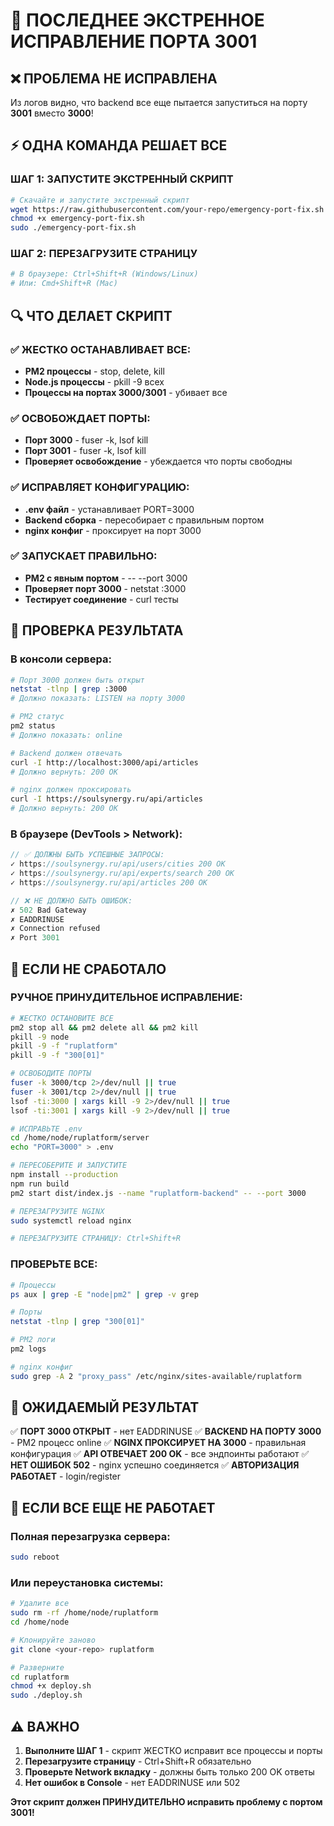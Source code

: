 # 🚨 ПОСЛЕДНЕЕ ЭКСТРЕННОЕ ИСПРАВЛЕНИЕ ПОРТА 3001

## ❌ ПРОБЛЕМА НЕ ИСПРАВЛЕНА
Из логов видно, что backend все еще пытается запуститься на порту **3001** вместо **3000**!

## ⚡ ОДНА КОМАНДА РЕШАЕТ ВСЕ

### ШАГ 1: ЗАПУСТИТЕ ЭКСТРЕННЫЙ СКРИПТ
```bash
# Скачайте и запустите экстренный скрипт
wget https://raw.githubusercontent.com/your-repo/emergency-port-fix.sh
chmod +x emergency-port-fix.sh
sudo ./emergency-port-fix.sh
```

### ШАГ 2: ПЕРЕЗАГРУЗИТЕ СТРАНИЦУ
```bash
# В браузере: Ctrl+Shift+R (Windows/Linux)
# Или: Cmd+Shift+R (Mac)
```

## 🔍 ЧТО ДЕЛАЕТ СКРИПТ

### ✅ ЖЕСТКО ОСТАНАВЛИВАЕТ ВСЕ:
- **PM2 процессы** - stop, delete, kill
- **Node.js процессы** - pkill -9 всех
- **Процессы на портах 3000/3001** - убивает все

### ✅ ОСВОБОЖДАЕТ ПОРТЫ:
- **Порт 3000** - fuser -k, lsof kill
- **Порт 3001** - fuser -k, lsof kill
- **Проверяет освобождение** - убеждается что порты свободны

### ✅ ИСПРАВЛЯЕТ КОНФИГУРАЦИЮ:
- **.env файл** - устанавливает PORT=3000
- **Backend сборка** - пересобирает с правильным портом
- **nginx конфиг** - проксирует на порт 3000

### ✅ ЗАПУСКАЕТ ПРАВИЛЬНО:
- **PM2 с явным портом** - -- --port 3000
- **Проверяет порт 3000** - netstat :3000
- **Тестирует соединение** - curl тесты

## 🧪 ПРОВЕРКА РЕЗУЛЬТАТА

### В консоли сервера:
```bash
# Порт 3000 должен быть открыт
netstat -tlnp | grep :3000
# Должно показать: LISTEN на порту 3000

# PM2 статус
pm2 status
# Должно показать: online

# Backend должен отвечать
curl -I http://localhost:3000/api/articles
# Должно вернуть: 200 OK

# nginx должен проксировать
curl -I https://soulsynergy.ru/api/articles
# Должно вернуть: 200 OK
```

### В браузере (DevTools > Network):
```javascript
// ✅ ДОЛЖНЫ БЫТЬ УСПЕШНЫЕ ЗАПРОСЫ:
✓ https://soulsynergy.ru/api/users/cities 200 OK
✓ https://soulsynergy.ru/api/experts/search 200 OK
✓ https://soulsynergy.ru/api/articles 200 OK

// ❌ НЕ ДОЛЖНО БЫТЬ ОШИБОК:
✗ 502 Bad Gateway
✗ EADDRINUSE
✗ Connection refused
✗ Port 3001
```

## 🚨 ЕСЛИ НЕ СРАБОТАЛО

### РУЧНОЕ ПРИНУДИТЕЛЬНОЕ ИСПРАВЛЕНИЕ:
```bash
# ЖЕСТКО ОСТАНОВИТЕ ВСЕ
pm2 stop all && pm2 delete all && pm2 kill
pkill -9 node
pkill -9 -f "ruplatform"
pkill -9 -f "300[01]"

# ОСВОБОДИТЕ ПОРТЫ
fuser -k 3000/tcp 2>/dev/null || true
fuser -k 3001/tcp 2>/dev/null || true
lsof -ti:3000 | xargs kill -9 2>/dev/null || true
lsof -ti:3001 | xargs kill -9 2>/dev/null || true

# ИСПРАВЬТЕ .env
cd /home/node/ruplatform/server
echo "PORT=3000" > .env

# ПЕРЕСОБЕРИТЕ И ЗАПУСТИТЕ
npm install --production
npm run build
pm2 start dist/index.js --name "ruplatform-backend" -- --port 3000

# ПЕРЕЗАГРУЗИТЕ NGINX
sudo systemctl reload nginx

# ПЕРЕЗАГРУЗИТЕ СТРАНИЦУ: Ctrl+Shift+R
```

### ПРОВЕРЬТЕ ВСЕ:
```bash
# Процессы
ps aux | grep -E "node|pm2" | grep -v grep

# Порты
netstat -tlnp | grep "300[01]"

# PM2 логи
pm2 logs

# nginx конфиг
sudo grep -A 2 "proxy_pass" /etc/nginx/sites-available/ruplatform
```

## 🎯 ОЖИДАЕМЫЙ РЕЗУЛЬТАТ

✅ **ПОРТ 3000 ОТКРЫТ** - нет EADDRINUSE
✅ **BACKEND НА ПОРТУ 3000** - PM2 процесс online
✅ **NGINX ПРОКСИРУЕТ НА 3000** - правильная конфигурация
✅ **API ОТВЕЧАЕТ 200 OK** - все эндпоинты работают
✅ **НЕТ ОШИБОК 502** - nginx успешно соединяется
✅ **АВТОРИЗАЦИЯ РАБОТАЕТ** - login/register

## 🔧 ЕСЛИ ВСЕ ЕЩЕ НЕ РАБОТАЕТ

### Полная перезагрузка сервера:
```bash
sudo reboot
```

### Или переустановка системы:
```bash
# Удалите все
sudo rm -rf /home/node/ruplatform
cd /home/node

# Клонируйте заново
git clone <your-repo> ruplatform

# Разверните
cd ruplatform
chmod +x deploy.sh
sudo ./deploy.sh
```

## ⚠️ ВАЖНО

1. **Выполните ШАГ 1** - скрипт ЖЕСТКО исправит все процессы и порты
2. **Перезагрузите страницу** - Ctrl+Shift+R обязательно
3. **Проверьте Network вкладку** - должны быть только 200 OK ответы
4. **Нет ошибок в Console** - нет EADDRINUSE или 502

**Этот скрипт должен ПРИНУДИТЕЛЬНО исправить проблему с портом 3001!**
